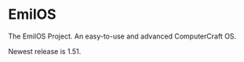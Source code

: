 # EmilOS
The EmilOS Project. An easy-to-use and advanced ComputerCraft OS.

Newest release is 1.51.
